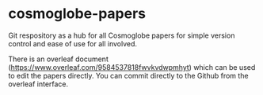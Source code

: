 # cosmoglobe-papers

Git respository as a hub for all Cosmoglobe papers for simple version control and ease of use for all involved.



There is an overleaf document (https://www.overleaf.com/9584537818fwvkvdwpmhyt) which can be used to edit the papers directly. You can commit directly to the Github from the overleaf interface.
